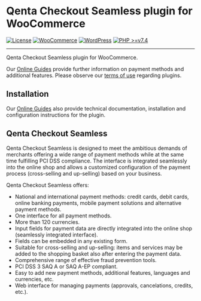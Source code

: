 # Qenta Checkout Seamless plugin for WooCommerce

[![License](https://img.shields.io/badge/license-GPLv2-blue.svg)](https://raw.githubusercontent.com/qenta-cee/woocommerce-qcs/master/LICENSE)
[![WooCommerce](https://img.shields.io/badge/WooCommerce-v6.2.1-green.svg)](https://woocommerce.com/)
[![WordPress](https://img.shields.io/badge/WordPress-v5.9-green.svg)](https://wordpress.org/)
[![PHP >=v7.4](https://img.shields.io/badge/php->=v7.4-green.svg)](http://www.php.net)

----

Qenta Checkout Seamless plugin for WooCommerce.

Our [Online Guides](https://guides.qenta.com/) provide further information on payment methods and additional features. Please observe our [terms of use](https://guides.qenta.com/plugins/#legalNotice) regarding plugins.

## Installation
Our [Online Guides](https://guides.qenta.com/plugins/woocommerce-installation-seamless/ "Installation details") also provide technical documentation, installation and configuration instructions for the plugin.

## Qenta Checkout Seamless
Qenta Checkout Seamless is designed to meet the ambitious demands of merchants offering a wide range of payment methods while at the same time fulfilling PCI DSS compliance. The interface is integrated seamlessly into the online shop and allows a customized configuration of the payment process (cross-selling and up-selling) based on your business.

Qenta Checkout Seamless offers:
- National and international payment methods: credit cards, debit cards, online banking payments, mobile payment solutions and alternative payment methods.
- One interface for all payment methods.
- More than 120 currencies.
- Input fields for payment data are directly integrated into the online shop (seamlessly integrated interface).
- Fields can be embedded in any existing form.
- Suitable for cross-selling and up-selling: items and services may be added to the shopping basket also after entering the payment data.
- Comprehensive range of effective fraud prevention tools.
- PCI DSS 3 SAQ A or SAQ A-EP compliant.
- Easy to add new payment methods, additional features, languages and currencies, etc.
- Web interface for managing payments (approvals, cancelations, credits, etc.).
